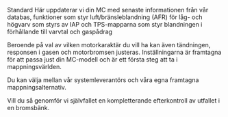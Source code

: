 Standard
Här uppdaterar vi din MC med senaste informationen från vår databas, funktioner som styr luft/bränsleblandning (AFR) för låg- och högvarv som styrs av IAP och TPS-mapparna som styr blandningen i förhållande till varvtal och gaspådrag

Beroende på val av vilken motorkaraktär du vill ha kan även tändningen, responsen i gasen och motorbromsen justeras. Inställningarna är framtagna för att passa just din MC-modell och är ett första steg att ta i mappningsvärlden.

Du kan välja mellan vår systemleverantörs och våra egna framtagna mappningsalternativ.

Vill du så genomför vi självfallet en kompletterande efterkontroll av utfallet i en bromsbänk.
